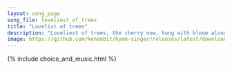 ```yaml
---
layout: song_page
song_file: loveliest_of_trees
title: "Lovelist of trees"
description: "Loveliest of trees, the cherry now, hung with bloom along the bough, it stands about the woodland ride wearing white for Eastertide.  Now of my threes... secular 4part 3verse musicbyother textbyother spring"
image: https://github.com/kenanbit/hymn-singer/releases/latest/download/loveliest_of_trees-trad.png
---
```


{% include choice_and_music.html %}